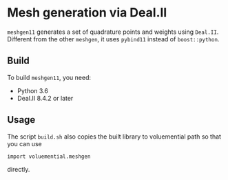 # Mesh generation via Deal.II

`meshgen11` generates a set of quadrature points and weights using `Deal.II`.
Different from the other `meshgen`, it uses `pybind11` instead of `boost::python`.

## Build

To build `meshgen11`, you need:

- Python 3.6
- Deal.II 8.4.2 or later

## Usage

The script `build.sh` also copies the built library to voluemential path so that you can use

```
import voluemential.meshgen
```

directly.
